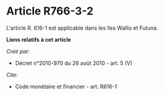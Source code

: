 # Article R766-3-2

L'article R. 616-1 est applicable dans les îles Wallis et Futuna.

**Liens relatifs à cet article**

_Créé par_:

  - Décret n°2010-970 du 26 août 2010 - art. 5 (V)

_Cite_:

  - Code monétaire et financier - art. R616-1
